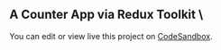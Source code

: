 ## A Counter App via Redux Toolkit \\
You can edit or view live this project on [CodeSandbox](https://codesandbox.io/s/https-github-com-mfurkanakin-counterapp-d78tpg).